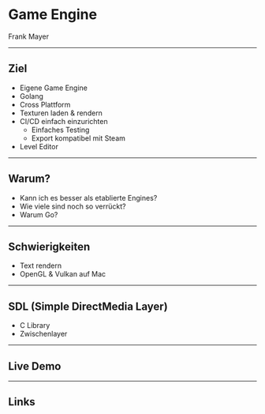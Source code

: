 # Game Engine

Frank Mayer

---

## Ziel

- Eigene Game Engine
- Golang
- Cross Plattform
- Texturen laden & rendern
- CI/CD einfach einzurichten
    - Einfaches Testing
    - Export kompatibel mit Steam
- Level Editor

---

## Warum?

- Kann ich es besser als etablierte Engines?
- Wie viele sind noch so verrückt?
- Warum Go?

---

## Schwierigkeiten

- Text rendern
- OpenGL & Vulkan auf Mac

---

## SDL (Simple DirectMedia Layer)

- C Library
- Zwischenlayer

---

## Live Demo

---

## Links
